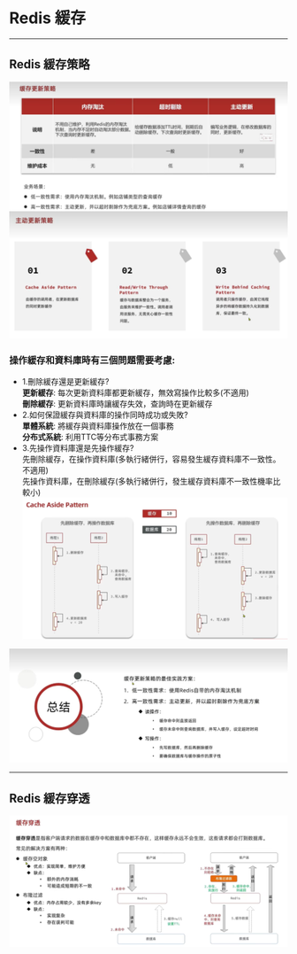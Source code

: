 # Redis 緩存

---

## Redis 緩存策略
![RedisAdvanced.png](../../picture/RedisAdvanced.png)
![RedisAdvanced_1.png](../../picture/RedisAdvanced_1.png)
### 操作緩存和資料庫時有三個問題需要考慮:
- 1.刪除緩存還是更新緩存?  
  **更新緩存**: 每次更新資料庫都更新緩存，無效寫操作比較多(不適用)  
  **刪除緩存**: 更新資料庫時讓緩存失效，查詢時在更新緩存
- 2.如何保證緩存與資料庫的操作同時成功或失敗?  
  **單體系統**: 將緩存與資料庫操作放在一個事務  
  **分布式系統**: 利用TTC等分布式事務方案
- 3.先操作資料庫還是先操作緩存?  
  先刪除緩存，在操作資料庫(多執行緒併行，容易發生緩存資料庫不一致性。不適用)  
  先操作資料庫，在刪除緩存(多執行緒併行，發生緩存資料庫不一致性機率比較小)
![RedisAdvanced_2.png](../../picture/RedisAdvanced_2.png)

![RedisAdvanced_3.png](../../picture/RedisAdvanced_3.png)

--- 

## Redis 緩存穿透
![RedisAdvanced_4.png](../../picture/RedisAdvanced_4.png)